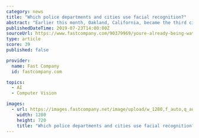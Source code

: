 ```yaml
---
category: news
title: "Which police departments and cities use facial recognition?"
abstract: "Earlier this month, Oakland, California, became the third city in the United States to ban the use of facial recognition technology by any city agencies, including police, behind San Francisco and Somerville, Massachusetts. In addition to creating a ..."
publishedDateTime: 2019-07-23T14:00:00Z
sourceUrl: https://www.fastcompany.com/90379969/youre-already-being-watched-by-facial-recognition-tech-this-map-shows-where?partner=feedburner
type: article
score: 39
published: false

provider:
  name: Fast Company
  id: fastcompany.com

topics:
  - AI
  - Computer Vision

images:
  - url: https://images.fastcompany.net/image/upload/w_1280,f_auto,q_auto,fl_lossy/wp-cms/uploads/2019/07/p-1-90379969-facial-recognition-is-pervasive-this-map-shows-where-itand8217s-being-used.jpg
    width: 1280
    height: 720
    title: "Which police departments and cities use facial recognition?"
---
```

